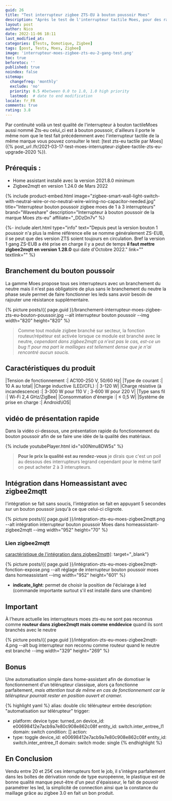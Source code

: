 ```yaml
---
guid: 26
title: "Test interrupteur zigbee ZTS-EU à bouton poussoir Moes"
description: "Après le test de l'interrupteur tactile Moes, pour des raisons personnelles j'ai commandé le même à bouton poussoir"
layout: post
author: Nico
date: 2022-11-06 18:11
last_modified_at: 
categories: [Tests, Domotique, Zigbee]
tags: [post, Tests, Moes, Zigbee]
image: 'interrupteur-moes-zigbee-zts-eu-2-gang-test.png'
toc: true
beforetoc: ''
published: true
noindex: false
sitemap:
  changefreq: 'monthly'
  exclude: 'no'
  priority: 0.5 #between 0.0 to 1.0, 1.0 high priority
  lastmod:  # date to end modification
locale: fr_FR
comments: true
rating: 3.8
---
```


Par continuité voilà un test qualité de l'interrupteur à bouton tactileMoes aussi nommé Zts-eu celui_ci est à bouton poussoir, d'ailleurs il porte le même nom que le test fait précédemment avec l'interrupteur tactile de la même marque vous pouvez consulter le test: [test zts-eu tactile par Moes]({% post_url /fr/2021-03-17-test-moes-interrupteur-zigbee-tactile-zts-eu-upgrade-2020 %}).

## Prérequis :

- Home assistant installé avec la version 2021.8.0 minimum
- Zigbee2mqtt en version 1.24.0 de Mars 2022

{% include product-embed.html image="zigbee-smart-wall-light-switch-with-neutral-wire-or-no-neutral-wire-wiring-no-capacitor-needed.jpg" title="Interrupteur bouton poussoir zigbee moes de 1 à 3 interrupteurs" brand="Waveshare" description="Interrupteur à bouton poussoir de la marque Moes zts-eu" affiliate="_DDzDn7v" %}

{%- include alert.html type="info" text="Depuis peut la version bouton 1 poussoir n'a plus la même référence elle se nomme généralement ZS-EUB, il se peut que des version ZTS soient toujours en circulation. Bref la version 1 gang ZS-EUB a été prise en charge il y a peut de temps <strong>il faut mettre zigbee2mqtt en version 1.28.0</strong> qui date d'Octobre 2022." link="" textlink="" %}

## Branchement du bouton poussoir

La gamme Moes propose tous ses interrupteurs avec un branchement du neutre mais il n'est pas obligatoire de plus sans le branchement du neutre la phase seule permet de faire fonctionner les leds sans avoir besoin de rajouter une résistance supplémentaire.

{% picture posts/{{ page.guid }}/branchement-interrupteur-moes-zigbee-zts-eu-bouton-poussoir.jpg --alt interrupteur bouton poussoir --img width="820" height="820" %}

> Comme tout module zigbee branché sur secteur, la fonction routeur/répéteur est activée lorsque ce module est branché avec le neutre, *cependant dans zigbee2mqtt ça n'est pas le cas, est-ce un bug !! pour ma part le maillages est tellement dense que je n'ai rencontré aucun soucis.*

## Caractéristiques du produit

|Tension de fonctionnement :| AC100-250 V, 50/60 Hz|
|Type de courant :| 10 A au total|
|Charge inductive (LED/CFL) :| 3-120 W|
|Charge résistive (à incandescence) :| 3-300 W pour 110 V ; 3-600 W pour 220 V|
|Type sans fil :| Wi-Fi 2,4 GHz/ZigBee|
|Consommation d'énergie :| ≤ 0,5 W|
|Système de prise en charge :| Android\iOS|

## vidéo de présentation rapide

Dans la vidéo ci-dessous, une présentation rapide du fonctionnement du bouton poussoir afin de se faire une idée de la qualité des matériaux.

{% include youtubePlayer.html id="s00Nmu8DW5s" %}

> **Pour le prix la qualité est au rendez-vous** je dirais que c'est un poil au dessous des interrupteurs legrand cependant pour le même tarif on peut acheter 2 à 3 interupteurs.

## Intégration dans Homeassistant avec zigbee2mqtt

l'intégration se fait sans soucis, l'intégration se fait en appuyant 5 secondes sur un bouton poussoir jusqu'à ce que celui-ci clignote.

{% picture posts/{{ page.guid }}/intégration-zts-eu-moes-zigbee2mqtt.png --alt intégration interrupteur bouton poussoir Moes dans homeassistant-zigbee2mqtt --img width="952" height="70" %}

### Lien zigbee2mqtt
[caractéristique de l'intégration dans zigbee2mqtt](https://www.zigbee2mqtt.io/devices/ZTS-EU_2gang.html){: target="_blank"}

{% picture posts/{{ page.guid }}/intégration-zts-eu-moes-zigbee2mqtt-fonction-expose.png --alt réglage de interrupteur bouton poussoir moes dans homeassistant --img width="952" height="601" %}

- **indicate_light**: permet de choisir la position de l'éclairage à led (commande importante surtout s'il est installé dans une chambre)

## Important

À l’heure actuelle les interrupteurs moes zts-eu ne sont pas reconnus comme **routeur dans zigbee2mqtt mais comme enddevice** quand ils sont branchés avec le neutre

{% picture posts/{{ page.guid }}/intégration-zts-eu-moes-zigbee2mqtt-4.png --alt bug interrupteur non reconnu comme routeur quand le neutre est branché --img width="329" height="269" %}

## Bonus

Une automatisation simple dans home-assistant afin de domotiser le fonctionnement d'un télérupteur classique, alors ça fonctionne parfaitement, *mais attention tout de même en cas de fonctionnement car le télérupteur pourrait rester en position ouvert et cramer.*

{% highlight yaml %}
alias: double clic télérupteur entrée
description: "automatisation sur télérupteur"
trigger:
  - platform: device
    type: turned_on
    device_id: e00698412e7acb9a7e80c908e862c08f
    entity_id: switch.inter_entree_l1
    domain: switch
condition: []
action:
  - type: toggle
    device_id: e00698412e7acb9a7e80c908e862c08f
    entity_id: switch.inter_entree_l1
    domain: switch
mode: single
{% endhighlight %}

## En Conclusion

Vendu entre 20 et 25€ ces interrupteurs font le job, il s'intègre parfaitement dans les boîtes de dérivation ronde de type européenne, le plastique est de bonne qualité manque peut-être d'un peut d'épaisseur, le fait de pouvoir paramétrer les led, la simplicité de connection ainsi que la constance du maillage grâce au zigbee 3.0 en fait un bon produit.







